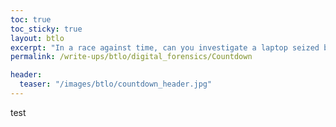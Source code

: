 ```yaml
---
toc: true
toc_sticky: true
layout: btlo
excerpt: "In a race against time, can you investigate a laptop seized by law enforcement to identify if a bomb threat is real or a hoax?"
permalink: /write-ups/btlo/digital_forensics/Countdown

header:
  teaser: "/images/btlo/countdown_header.jpg"
---
```

test
